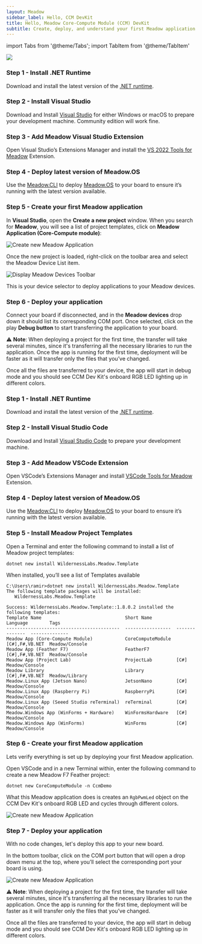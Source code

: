 ```yaml
---
layout: Meadow
sidebar_label: Hello, CCM DevKit
title: Hello, Meadow Core-Compute Module (CCM) DevKit
subtitle: Create, deploy, and understand your first Meadow application.
---
```


import Tabs from '@theme/Tabs';
import TabItem from '@theme/TabItem'

![](wildernesslabs_ccm_getting_started.jpg)

<Tabs>
  <TabItem value="visualstudio" label="Visual Studio 2022" default>

### Step 1 - Install .NET Runtime

Download and install the latest version of the [.NET runtime](https://dotnet.microsoft.com/en-us/download).

### Step 2 - Install Visual Studio

Download and Install [Visual Studio](https://visualstudio.microsoft.com/) for either Windows or macOS to prepare your development machine. Community edition will work fine.

### Step 3 - Add Meadow Visual Studio Extension

Open Visual Studio’s Extensions Manager and install the [VS 2022 Tools for Meadow](https://marketplace.visualstudio.com/items?itemName=WildernessLabs.vsmeadow2022) Extension.

### Step 4 - Deploy latest version of Meadow.OS

Use the [Meadow.CLI](https://developer.wildernesslabs.co/Meadow/Meadow_Basics/Meadow_CLI/) to deploy [Meadow.OS](https://developer.wildernesslabs.co/Meadow/Getting_Started/Deploying_Meadow/) to your board to ensure it’s running with the latest version available.

### Step 5 - Create your first Meadow application

In **Visual Studio**, open the **Create a new project** window. When you search for **Meadow**, you will see a list of project templates, click on **Meadow Application (Core-Compute module)**:

![Create new Meadow Application](../../Common_Assets/wildernesslabs_meadow_projects.png)

Once the new project is loaded, right-click on the toolbar area and select the Meadow Device List item.

![Display Meadow Devices Toolbar](../../Common_Assets/wildernesslabs_meadow_toolbar.png)

This is your device selector to deploy applications to your Meadow devices.

### Step 6 - Deploy your application

Connect your board if disconnected, and in the **Meadow devices** drop down it should list its corresponding COM port. Once selected, click on the play **Debug button** to start transferring the application to your board.

⚠️ **Note**: When deploying a project for the first time, the transfer will take several minutes, since it's transferring all the necessary libraries to run the application. Once the app is running for the first time, deployment will be faster as it will transfer only the files that you’ve changed.

Once all the files are transferred to your device, the app will start in debug mode and you should see CCM Dev Kit's onboard RGB LED lighting up in different colors.

  </TabItem>
  <TabItem value="vscode" label="Visual Studio Code">

### Step 1 - Install .NET Runtime

Download and install the latest version of the [.NET runtime](https://dotnet.microsoft.com/en-us/download).

### Step 2 - Install Visual Studio Code

Download and Install [Visual Studio Code](https://visualstudio.microsoft.com/) to prepare your development machine.

### Step 3 - Add Meadow VSCode Extension

Open VSCode’s Extensions Manager and install [VSCode Tools for Meadow](https://marketplace.visualstudio.com/items?itemName=WildernessLabs.meadow) Extension.

### Step 4 - Deploy latest version of Meadow.OS

Use the [Meadow.CLI](https://developer.wildernesslabs.co/Meadow/Meadow_Basics/Meadow_CLI/) to deploy [Meadow.OS](https://developer.wildernesslabs.co/Meadow/Getting_Started/Deploying_Meadow/) to your board to ensure it’s running with the latest version available.

### Step 5 - Install Meadow Project Templates

Open a Terminal and enter the following command to install a list of Meadow project templates:

```console
dotnet new install WildernessLabs.Meadow.Template
```

When installed, you’ll see a list of Templates available

```console
C:\Users\ramir>dotnet new install WildernessLabs.Meadow.Template
The following template packages will be installed:
   WildernessLabs.Meadow.Template

Success: WildernessLabs.Meadow.Template::1.8.0.2 installed the following templates:
Template Name                               Short Name         Language        Tags
------------------------------------------  -----------------  --------------  --------------
Meadow App (Core-Compute Module)            CoreComputeModule  [C#],F#,VB.NET  Meadow/Console
Meadow App (Feather F7)                     FeatherF7          [C#],F#,VB.NET  Meadow/Console
Meadow App (Project Lab)                    ProjectLab         [C#]            Meadow/Console
Meadow Library                              Library            [C#],F#,VB.NET  Meadow/Library
Meadow.Linux App (Jetson Nano)              JetsonNano         [C#]            Meadow/Console
Meadow.Linux App (Raspberry Pi)             RaspberryPi        [C#]            Meadow/Console
Meadow.Linux App (Seeed Studio reTerminal)  reTerminal         [C#]            Meadow/Console
Meadow.Windows App (WinForms + Hardware)    WinFormsHardware   [C#]            Meadow/Console
Meadow.Windows App (WinForms)               WinForms           [C#]            Meadow/Console
```

### Step 6 - Create your first Meadow application

Lets verify everything is set up by deploying your first Meadow application. 

Open VSCode and in a new Terminal within, enter the following command to create a new Meadow F7 Feather project:

```console
dotnet new CoreComputeModule -n CcmDemo
```

What this Meadow application does is creates an `RgbPwmLed` object on the CCM Dev Kit's onboard RGB LED and cycles through different colors.

![Create new Meadow Application](../../Common_Assets/wildernesslabs_meadow_vscode_blinky.png)

### Step 7 - Deploy your application

With no code changes, let's deploy this app to your new board. 

In the bottom toolbar, click on the COM port button that will open a drop down menu at the top, where you’ll select the corresponding port your board is using.

![Create new Meadow Application](../../Common_Assets/wildernesslabs_meadow_vscode_deploy.jpg)

⚠️ **Note**: When deploying a project for the first time, the transfer will take several minutes, since it's transferring all the necessary libraries to run the application. Once the app is running for the first time, deployment will be faster as it will transfer only the files that you’ve changed.

Once all the files are transferred to your device, the app will start in debug mode and you should see CCM Dev Kit's onboard RGB LED lighting up in different colors.

  </TabItem>
</Tabs>